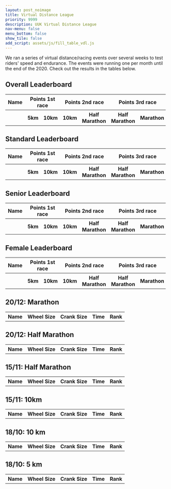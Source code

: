 ```yaml
---
layout: post_noimage
title: Virtual Distance League
priority: 9999
description: UUK Virtual Distance League
nav-menu: false
menu_bottom: false
show_tile: false
add_script: assets/js/fill_table_vdl.js
---
```


We ran a series of virtual distance/racing events over several weeks to test riders' speed and endurance. The events were running one per month until the end of the 2020. Check out the results in the tables below.

<html>
	<h2>Overall Leaderboard</h2>
	<table id='overall-leaderboard' style="width:100%">
      <tr>
        <th>Name</th>
        <th colspan="2">Points 1st race</th>
        <th colspan="2">Points 2nd race</th>
		<th colspan="2">Points 3rd race</th>
		<th>Sum</th>
		<th>Rank</th>
      </tr>
	  <tr>
		  <th></th>
		  <th>5km</th>
		  <th>10km</th>
		  <th>10km</th>
		  <th>Half Marathon</th>
		  <th>Half Marathon</th>
		  <th>Marathon</th>
		  <th></th>
		  <th></th>
	  </tr>
    </table>
	<h2>Standard Leaderboard</h2>
	<table id='standard-leaderboard' style="width:100%">
      <tr>
        <th>Name</th>
        <th colspan="2">Points 1st race</th>
        <th colspan="2">Points 2nd race</th>
		<th colspan="2">Points 3rd race</th>
		<th>Sum</th>
		<th>Rank</th>
      </tr>
	  <tr>
		  <th></th>
		  <th>5km</th>
		  <th>10km</th>
		  <th>10km</th>
		  <th>Half Marathon</th>
		  <th>Half Marathon</th>
		  <th>Marathon</th>
		  <th></th>
		  <th></th>
	  </tr>
    </table>
	<h2>Senior Leaderboard</h2>
	<table id='senior-leaderboard' style="width:100%">
      <tr>
        <th>Name</th>
        <th colspan="2">Points 1st race</th>
        <th colspan="2">Points 2nd race</th>
		<th colspan="2">Points 3rd race</th>
		<th>Sum</th>
		<th>Rank</th>
      </tr>
	  <tr>
		  <th></th>
		  <th>5km</th>
		  <th>10km</th>
		  <th>10km</th>
		  <th>Half Marathon</th>
		  <th>Half Marathon</th>
		  <th>Marathon</th>
		  <th></th>
		  <th></th>
	  </tr>
    </table>
	<h2>Female Leaderboard</h2>
	<table id='female-leaderboard' style="width:100%">
      <tr>
        <th>Name</th>
        <th colspan="2">Points 1st race</th>
        <th colspan="2">Points 2nd race</th>
		<th colspan="2">Points 3rd race</th>
		<th>Sum</th>
		<th>Rank</th>
      </tr>
	  <tr>
		  <th></th>
		  <th>5km</th>
		  <th>10km</th>
		  <th>10km</th>
		  <th>Half Marathon</th>
		  <th>Half Marathon</th>
		  <th>Marathon</th>
		  <th></th>
		  <th></th>
	  </tr>
    </table>
	<h2>20/12: Marathon</h2>
	<table id='marathon' style="width:100%">
      <tr>
        <th>Name</th>
		<th>Wheel Size</th>
		<th>Crank Size</th>
		<th>Time</th>
		<th>Rank</th>
      </tr>
    </table>
	<h2>20/12: Half Marathon</h2>
	<table id='second-half-marathon' style="width:100%">
      <tr>
        <th>Name</th>
		<th>Wheel Size</th>
		<th>Crank Size</th>
		<th>Time</th>
		<th>Rank</th>
      </tr>
    </table>
	<h2>15/11: Half Marathon</h2>
	<table id='first-half-marathon' style="width:100%">
      <tr>
        <th>Name</th>
		<th>Wheel Size</th>
		<th>Crank Size</th>
		<th>Time</th>
		<th>Rank</th>
      </tr>
    </table>
	<h2>15/11: 10km</h2>
	<table id='second-ten' style="width:100%">
      <tr>
        <th>Name</th>
		<th>Wheel Size</th>
		<th>Crank Size</th>
		<th>Time</th>
		<th>Rank</th>
      </tr>
	</table>
	<h2>18/10: 10 km</h2>
	<table id='first-ten' style="width:100%">
      <tr>
        <th>Name</th>
		<th>Wheel Size</th>
		<th>Crank Size</th>
		<th>Time</th>
		<th>Rank</th>
      </tr>
	</table>
	<h2>18/10: 5 km</h2>
	<table id='five' style="width:100%">
      <tr>
        <th>Name</th>
		<th>Wheel Size</th>
		<th>Crank Size</th>
		<th>Time</th>
		<th>Rank</th>
      </tr>
	</table>
</html>
